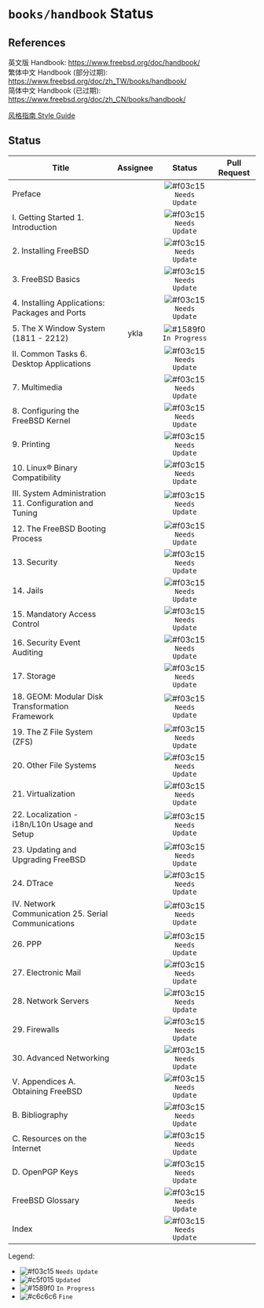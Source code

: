 # `books/handbook` Status

## References

英文版 Handbook: https://www.freebsd.org/doc/handbook/  
繁体中文 Handbook (部分过期): https://www.freebsd.org/doc/zh_TW/books/handbook/  
简体中文 Handbook (已过期): https://www.freebsd.org/doc/zh_CN/books/handbook/  

[风格指南 Style Guide](style_guide.md)

## Status

| Title | Assignee | Status | Pull Request |  
|-|:-:|:-:|:-:|  
| Preface || ![#f03c15](https://placehold.it/15/f03c15/000000?text=+) `Needs Update` ||  
| I. Getting Started 1. Introduction || ![#f03c15](https://placehold.it/15/f03c15/000000?text=+) `Needs Update` ||  
| 2. Installing FreeBSD || ![#f03c15](https://placehold.it/15/f03c15/000000?text=+) `Needs Update` ||  
| 3. FreeBSD Basics || ![#f03c15](https://placehold.it/15/f03c15/000000?text=+) `Needs Update` ||  
| 4. Installing Applications: Packages and Ports || ![#f03c15](https://placehold.it/15/f03c15/000000?text=+) `Needs Update` ||  
| 5. The X Window System (1811 - 2212) | ykla | ![#1589f0](https://placehold.it/15/1589f0/000000?text=+) `In Progress` ||  
| II. Common Tasks 6. Desktop Applications || ![#f03c15](https://placehold.it/15/f03c15/000000?text=+) `Needs Update` ||  
| 7. Multimedia || ![#f03c15](https://placehold.it/15/f03c15/000000?text=+) `Needs Update` ||  
| 8. Configuring the FreeBSD Kernel || ![#f03c15](https://placehold.it/15/f03c15/000000?text=+) `Needs Update` ||  
| 9. Printing || ![#f03c15](https://placehold.it/15/f03c15/000000?text=+) `Needs Update` ||  
| 10. Linux® Binary Compatibility || ![#f03c15](https://placehold.it/15/f03c15/000000?text=+) `Needs Update` ||  
| III. System Administration 11. Configuration and Tuning || ![#f03c15](https://placehold.it/15/f03c15/000000?text=+) `Needs Update` ||  
| 12. The FreeBSD Booting Process || ![#f03c15](https://placehold.it/15/f03c15/000000?text=+) `Needs Update` ||  
| 13. Security ||![#f03c15](https://placehold.it/15/f03c15/000000?text=+) `Needs Update` ||  
| 14. Jails || ![#f03c15](https://placehold.it/15/f03c15/000000?text=+) `Needs Update` ||  
| 15. Mandatory Access Control || ![#f03c15](https://placehold.it/15/f03c15/000000?text=+) `Needs Update` ||  
| 16. Security Event Auditing || ![#f03c15](https://placehold.it/15/f03c15/000000?text=+) `Needs Update` ||  
| 17. Storage || ![#f03c15](https://placehold.it/15/f03c15/000000?text=+) `Needs Update` ||  
| 18. GEOM: Modular Disk Transformation Framework || ![#f03c15](https://placehold.it/15/f03c15/000000?text=+) `Needs Update` ||  
| 19. The Z File System (ZFS) || ![#f03c15](https://placehold.it/15/f03c15/000000?text=+) `Needs Update` ||  
| 20. Other File Systems || ![#f03c15](https://placehold.it/15/f03c15/000000?text=+) `Needs Update` ||  
| 21. Virtualization || ![#f03c15](https://placehold.it/15/f03c15/000000?text=+) `Needs Update` ||  
| 22. Localization - i18n/L10n Usage and Setup || ![#f03c15](https://placehold.it/15/f03c15/000000?text=+) `Needs Update` ||  
| 23. Updating and Upgrading FreeBSD || ![#f03c15](https://placehold.it/15/f03c15/000000?text=+) `Needs Update` ||  
| 24. DTrace || ![#f03c15](https://placehold.it/15/f03c15/000000?text=+) `Needs Update` ||  
| IV. Network Communication 25. Serial Communications || ![#f03c15](https://placehold.it/15/f03c15/000000?text=+) `Needs Update` ||  
| 26. PPP || ![#f03c15](https://placehold.it/15/f03c15/000000?text=+) `Needs Update` ||  
| 27. Electronic Mail || ![#f03c15](https://placehold.it/15/f03c15/000000?text=+) `Needs Update` ||  
| 28. Network Servers || ![#f03c15](https://placehold.it/15/f03c15/000000?text=+) `Needs Update` ||  
| 29. Firewalls || ![#f03c15](https://placehold.it/15/f03c15/000000?text=+) `Needs Update` ||  
| 30. Advanced Networking || ![#f03c15](https://placehold.it/15/f03c15/000000?text=+) `Needs Update` ||  
| V. Appendices A. Obtaining FreeBSD || ![#f03c15](https://placehold.it/15/f03c15/000000?text=+) `Needs Update` ||  
| B. Bibliography || ![#f03c15](https://placehold.it/15/f03c15/000000?text=+) `Needs Update` ||  
| C. Resources on the Internet || ![#f03c15](https://placehold.it/15/f03c15/000000?text=+) `Needs Update` ||  
| D. OpenPGP Keys || ![#f03c15](https://placehold.it/15/f03c15/000000?text=+) `Needs Update` ||  
| FreeBSD Glossary || ![#f03c15](https://placehold.it/15/f03c15/000000?text=+) `Needs Update` ||  
| Index || ![#f03c15](https://placehold.it/15/f03c15/000000?text=+) `Needs Update` ||  

Legend:
- ![#f03c15](https://placehold.it/15/f03c15/000000?text=+) `Needs Update`
- ![#c5f015](https://placehold.it/15/c5f015/000000?text=+) `Updated`
- ![#1589f0](https://placehold.it/15/1589f0/000000?text=+) `In Progress`
- ![#c6c6c6](https://placehold.it/15/c6c6c6/000000?text=+) `Fine`
